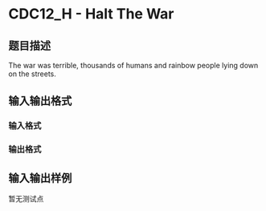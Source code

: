 # CDC12_H - Halt The War

## 题目描述

The war was terrible, thousands of humans and rainbow people lying down on the streets.

## 输入输出格式

### 输入格式

### 输出格式

## 输入输出样例

暂无测试点

